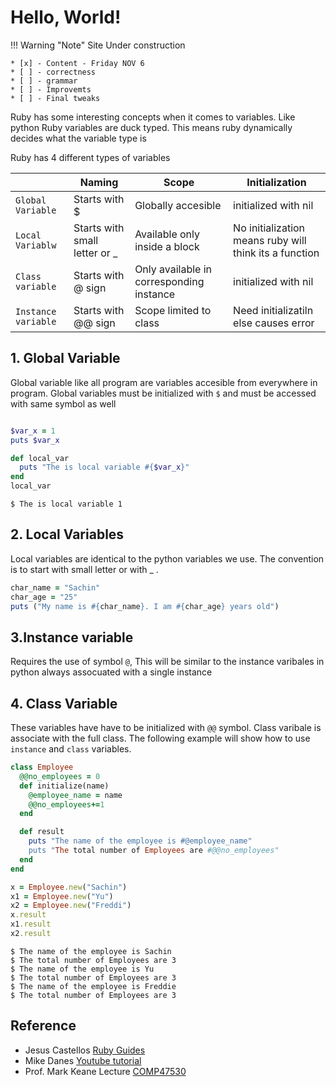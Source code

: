 # Hello, World!

!!! Warning "Note"
    Site Under construction

    * [x] - Content - Friday NOV 6
    * [ ] - correctness
    * [ ] - grammar
    * [ ] - Improvemts
    * [ ] - Final tweaks

Ruby has some interesting concepts when it comes to variables. Like python Ruby variables are duck typed. This means ruby dynamically decides what the variable type is

Ruby has 4 different types of variables 



|                     | Naming                        | Scope                                    | Initialization                                         |
|---------------------|-------------------------------|------------------------------------------|--------------------------------------------------------|
| `Global Variable`   | Starts with $                 | Globally accesible                       | initialized with nil                                   |
| `Local Variablw`    | Starts with small letter or _ | Available only inside a block            | No initialization means ruby will think its a function |
| `Class variable`    | Starts with @ sign            | Only available in corresponding instance | initialized with nil                                   |
| `Instance variable` | Starts with @@ sign           | Scope limited to class                   | Need initializatiln else causes error                  |
    
    
## 1. Global Variable

Global variable like all program are variables accesible from everywhere in program. Global variables must be initialized with `$` and must be accessed with same symbol as well

``` rb

$var_x = 1
puts $var_x

def local_var
  puts "The is local variable #{$var_x}"
end
local_var
```

```
$ The is local variable 1

```
## 2. Local Variables

Local variables are identical to the python variables we use. The convention is to start with small letter or with _ .

```rb
char_name = "Sachin"
char_age = "25"
puts ("My name is #{char_name}. I am #{char_age} years old")
```

## 3.Instance variable

Requires the use of symbol `@`, This will be similar to the instance varibales in python always assocuated with a single instance

## 4. Class Variable

These variables have have to be initialized with `@@` symbol. Class varibale is associate with the full class. The following example will show how to use `instance` and `class` variables.


```rb
class Employee
  @@no_employees = 0
  def initialize(name)
    @employee_name = name
    @@no_employees+=1
  end

  def result
    puts "The name of the employee is #@employee_name"
    puts "The total number of Employees are #@@no_employees"
  end
end

x = Employee.new("Sachin")
x1 = Employee.new("Yu")
x2 = Employee.new("Freddi")
x.result
x1.result
x2.result
```
```
$ The name of the employee is Sachin
$ The total number of Employees are 3
$ The name of the employee is Yu
$ The total number of Employees are 3
$ The name of the employee is Freddie
$ The total number of Employees are 3
```


## Reference 

* Jesus Castellos [Ruby Guides](https://www.rubyguides.com/2018/10/puts-vs-print/)
* Mike Danes [Youtube tutorial](https://www.youtube.com/watch?v=t_ispmWmdjY)
* Prof. Mark Keane Lecture [COMP47530](https://sisweb.ucd.ie/usis/!W_HU_MENU.P_PUBLISH?p_tag=MODULE&MODULE=COMP47530)